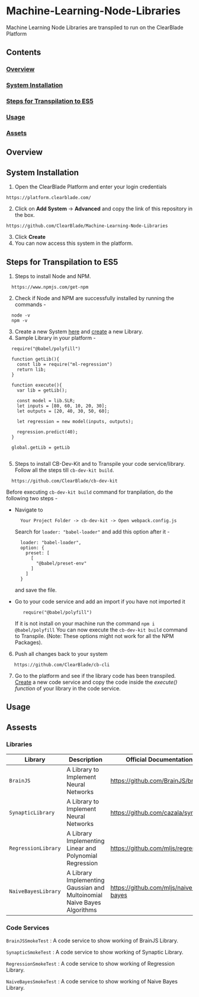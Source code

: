 # Machine-Learning-Node-Libraries
Machine Learning Node Libraries are transpiled to run on the ClearBlade Platform

## Contents

### [Overview](#overview-1)
### [System Installation](#system-installation)
### [Steps for Transpilation to ES5](#transpilation-steps-1)
### [Usage](#usage-1)
### [Assets](#assets-1)

## Overview

## System Installation

1. Open the ClearBlade Platform and enter your login credentials
```
https://platform.clearblade.com/
```
2. Click on **Add System** -> **Advanced** and copy the link of this repository in the box.
```
https://github.com/ClearBlade/Machine-Learning-Node-Libraries
```
3. Click **Create**
4. You can now access this system in the platform.

## Steps for Transpilation to ES5

1. Steps to install Node and NPM.
```
  https://www.npmjs.com/get-npm
```

2. Check if Node and NPM are successfully installed by running the commands - 
```
  node -v
  npm -v
```

3. Create a new System [here](https://platform.clearblade.com) and [create](https://docs.clearblade.com/v/4/code/) a new Library. 
4. Sample Library in your platform - 

```
  require("@babel/polyfill")
  
  function getLib(){
    const lib = require("ml-regression")
    return lib;
  }
  
  function execute(){
    var lib = getLib();
    
    const model = lib.SLR;
    let inputs = [80, 60, 10, 20, 30];
    let outputs = [20, 40, 30, 50, 60];
    
    let regression = new model(inputs, outputs);
    
    regression.predict(40);
  }
  
  global.getLib = getLib
  
```

5. Steps to install CB-Dev-Kit and to Transpile your code service/library. Follow all the steps till ``` cb-dev-kit build ```.
```
  https://github.com/ClearBlade/cb-dev-kit
```
Before executing ``` cb-dev-kit build ``` command for tranpilation, do the following two steps -

   - Navigate to
      ```
        Your Project Folder -> cb-dev-kit -> Open webpack.config.js  
      ```
      Search for ``` loader: "babel-loader" ``` and add this option after it - 

      ``` 
        loader: "babel-loader",
        option: {
          preset: [
            [
              "@babel/preset-env"
            ]
          ]
        }
      ```
      and save the file.
      
   - Go to your code service and add an import if you have not imported it
     ```
        require("@babel/polyfill")
     ```
     If it is not install on your machine run the command ``` npm i @babel/polyfill ```
     You can now execute the ``` cb-dev-kit build ``` command to Transpile.
     (Note: These options might not work for all the NPM Packages).

6. Push all changes back to your system 
```
   https://github.com/ClearBlade/cb-cli
```
7. Go to the platform and see if the library code has been transpiled. [Create](https://docs.clearblade.com/v/4/code/) a new code service and copy the code inside the *execute() function* of your library in the code service. 

## Usage

## Assests

### Libraries 

| Library  | Description  | Official Documentation |   
|---|---|---|
| ``` BrainJS ```  | A Library to Implement Neural Networks | https://github.com/BrainJS/brain.js  |   
| ``` SynapticLibrary ``` | A Library to Implement Neural Networks  | https://github.com/cazala/synaptic  | 
| ``` RegressionLibrary ```  | A Library Implementing Linear and Polynomial Regression  | https://github.com/mljs/regression  | 
| ``` NaiveBayesLibrary ```  | A Library Implementing Gaussian and Multoinomial Naive Bayes Algorithms  | https://github.com/mljs/naive-bayes  | 

### Code Services

``` BrainJSSmokeTest ``` : A code service to show working of BrainJS Library.

``` SynapticSmokeTest ``` : A code service to show working of Synaptic Library.

``` RegressionSmokeTest ``` : A code service to show working of Regression Library.

``` NaiveBayesSmokeTest ``` : A code service to show working of Naive Bayes Library.
